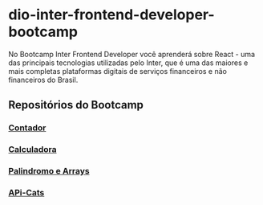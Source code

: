 # dio-inter-frontend-developer-bootcamp
 No Bootcamp Inter Frontend Developer você aprenderá sobre React - uma das principais tecnologias utilizadas pelo Inter, que é uma das maiores e mais completas plataformas digitais de serviços financeiros e não financeiros do Brasil.

## Repositórios do Bootcamp
### [Contador](https://github.com/amandaDuaibs/dio-inter-frontend-developer-bootcamp/tree/main/dio-contador)
### [Calculadora](https://github.com/amandaDuaibs/dio-inter-frontend-developer-bootcamp/tree/main/dio-calculadora)
### [Palindromo e Arrays](https://github.com/amandaDuaibs/dio-inter-frontend-developer-bootcamp/tree/main/dio-palindromo) 
### [APi-Cats](https://github.com/amandaDuaibs/dio-inter-frontend-developer-bootcamp/tree/main/dio-cats)
